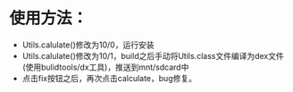 # 使用方法：
- Utils.calulate()修改为10/0，运行安装
- Utils.calulate()修改为10/1，build之后手动将Utils.class文件编译为dex文件(使用bulidtools/dx工具)，推送到mnt/sdcard中
- 点击fix按钮之后，再次点击calculate，bug修复。
